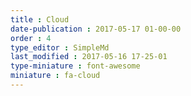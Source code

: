 ```yaml
---
title : Cloud
date-publication : 2017-05-17 01-00-00
order : 4
type_editor : SimpleMd
last_modified : 2017-05-16 17-25-01
type-miniature : font-awesome
miniature : fa-cloud
---
```


